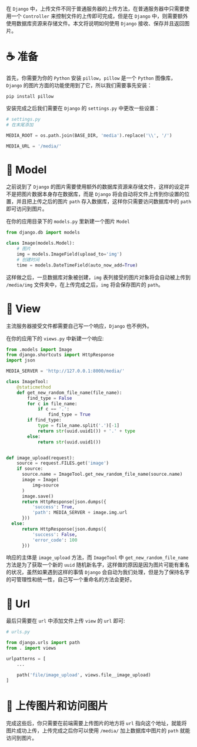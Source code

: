 <!--
@key 6
@title Django 中图片的上传及显示
@date 2018-5-4
@labels Django Python
@description 处理静态资源对于一个站点来说是必不可少的，对于 Django 来说，它有一套自己规定的静态资源管理方法，如果需要在 Django 中激活图片上传功能，不但需要自己写一个 Controller 来完成文件的接受，还需要使用额外的数据库资源来存储文件，本文将阐述如何使用 Django 接受、保存并返回图片。
-->

在 `Django` 中，上传文件不同于普通服务器的上传方法，在普通服务器中只需要使用一个 `Controller` 来控制文件的上传即可完成，但是在 `Django` 中，则需要额外使用数据库资源来存储文件。本文将说明如何使用 `Django` 接收、保存并且返回图片。

# ☕ 准备
首先，你需要为你的 `Python` 安装 `pillow`，`pillow` 是一个 `Python` 图像库，`Django` 的图片方面的功能使用到了它，所以我们需要事先安装：

```
pip install pillow
```

安装完成之后我们需要在 `Django` 的 `settings.py` 中更改一些设置：

```python
# settings.py
# 在末尾添加

MEDIA_ROOT = os.path.join(BASE_DIR, 'media').replace('\\', '/')

MEDIA_URL = '/media/'
```

# 🎫 Model
之前说到了 `Django` 的图片需要使用额外的数据库资源来存储文件，这样的设定并不是把图片数据本身存在数据库，而是 `Django` 将会自动将文件上传到你设置的位置，并且把上传之后的图片 `path` 存入数据库，这样你只需要访问数据库中的 `path` 即可访问到图片。

在你的应用目录下的 `models.py` 里新建一个图片 `Model`

```python
from django.db import models

class Image(models.Model):
    # 图片
    img = models.ImageField(upload_to='img')
    # 创建时间
    time = models.DateTimeField(auto_now_add=True)
```

这样做之后，一旦数据库对象被创建，`img` 表列接受的图片对象将会自动被上传到 `/media/img` 文件夹中，在上传完成之后，`img` 将会保存图片的 `path`。

# 🧀 View
主流服务器接受文件都需要自己写一个响应，`Django` 也不例外。

在你的应用下的 `views.py` 中新建一个响应:

```python
from .models import Image
from django.shortcuts import HttpResponse
import json

MEDIA_SERVER = 'http://127.0.0.1:8000/media/'

class ImageTool:
    @staticmethod
    def get_new_random_file_name(file_name):
        find_type = False
        for c in file_name:
            if c == '.':
                find_type = True
        if find_type:
            type = file_name.split('.')[-1]
            return str(uuid.uuid1()) + '.' + type
        else:
            return str(uuid.uuid1())


def image_upload(request):
    source = request.FILES.get('image')
    if source:
      source.name = ImageTool.get_new_random_file_name(source.name)
      image = Image(
          img=source
      )
      image.save()
      return HttpResponse(json.dumps({
          'success': True,
          'path': MEDIA_SERVER + image.img.url
      }))
  else:
      return HttpResponse(json.dumps({
          'success': False,
          'error_code': 100
      }))
```

响应的主体是 `image_upload` 方法，而 `ImageTool` 中 `get_new_random_file_name` 方法是为了获取一个新的 `uuid` 随机新名字，这样做的原因是因为图片可能有重名的状况，虽然如果遇到这样的事情 `Django` 会自动为我们处理，但是为了保持名字的可管理性和统一性，自己写一个重命名的方法会更好。

# 🍗 Url
最后只需要在 `url` 中添加文件上传 `view` 的 `url` 即可:

```python
# urls.py

from django.urls import path
from . import views

urlpatterns = [
    ...

    path('file/image_upload', views.file__image_upload)
]
```

# 🎉 上传图片和访问图片
完成这些后，你只需要在前端需要上传图片的地方将 `url` 指向这个地址，就能将图片成功上传，上传完成之后你可以使用 `/media/` 加上数据库中图片的 `path` 就能访问到图片。
